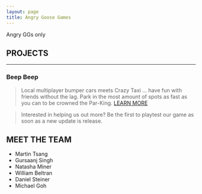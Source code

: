 ```yaml
---
layout: page
title: Angry Goose Games
---
```

Angry GGs only

## PROJECTS
___
### Beep Beep
> Local multiplayer bumper cars meets Crazy Taxi ... have fun with friends without the lag. Park in the most amount of spots as fast as you can to be crowned the Par-King.
> [LEARN MORE](https://github.com/AngryGooseGames/Beep-Beep/blob/develop/README.md)

> Interested in helping us out more? Be the first to playtest our game as soon as a new update is release.

## MEET THE TEAM
- Martin Tsang
- Gursaanj Singh
- Natasha Miner
- William Beltran
- Daniel Steiner
- Michael Goh

